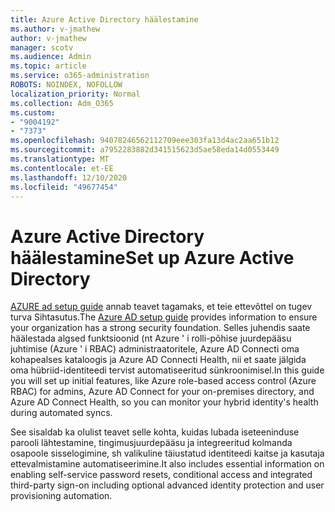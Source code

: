 ```yaml
---
title: Azure Active Directory häälestamine
ms.author: v-jmathew
author: v-jmathew
manager: scotv
ms.audience: Admin
ms.topic: article
ms.service: o365-administration
ROBOTS: NOINDEX, NOFOLLOW
localization_priority: Normal
ms.collection: Adm_O365
ms.custom:
- "9004192"
- "7373"
ms.openlocfilehash: 94078246562112709eee303fa13d4ac2aa651b12
ms.sourcegitcommit: a7952283882d341515623d5ae58eda14d0553449
ms.translationtype: MT
ms.contentlocale: et-EE
ms.lasthandoff: 12/10/2020
ms.locfileid: "49677454"
---
```

# <a name="set-up-azure-active-directory"></a><span data-ttu-id="755d1-102">Azure Active Directory häälestamine</span><span class="sxs-lookup"><span data-stu-id="755d1-102">Set up Azure Active Directory</span></span>

<span data-ttu-id="755d1-103">[AZURE ad setup guide](https://go.microsoft.com/fwlink/?linkid=2134390) annab teavet tagamaks, et teie ettevõttel on tugev turva Sihtasutus.</span><span class="sxs-lookup"><span data-stu-id="755d1-103">The [Azure AD setup guide](https://go.microsoft.com/fwlink/?linkid=2134390) provides information to ensure your organization has a strong security foundation.</span></span> <span data-ttu-id="755d1-104">Selles juhendis saate häälestada algsed funktsioonid (nt Azure ' i rolli-põhise juurdepääsu juhtimise (Azure ' i RBAC) administraatoritele, Azure AD Connecti oma kohapealses kataloogis ja Azure AD Connecti Health, nii et saate jälgida oma hübriid-identiteedi tervist automatiseeritud sünkroonimisel.</span><span class="sxs-lookup"><span data-stu-id="755d1-104">In this guide you will set up initial features, like Azure role-based access control (Azure RBAC) for admins, Azure AD Connect for your on-premises directory, and Azure AD Connect Health, so you can monitor your hybrid identity's health during automated syncs.</span></span>

<span data-ttu-id="755d1-105">See sisaldab ka olulist teavet selle kohta, kuidas lubada iseteeninduse parooli lähtestamine, tingimusjuurdepääsu ja integreeritud kolmanda osapoole sisselogimine, sh valikuline täiustatud identiteedi kaitse ja kasutaja ettevalmistamine automatiseerimine.</span><span class="sxs-lookup"><span data-stu-id="755d1-105">It also includes essential information on enabling self-service password resets, conditional access and integrated third-party sign-on including optional advanced identity protection and user provisioning automation.</span></span>

